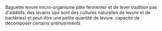 Baguette
    levure micro-organisme pâte fermenter et de lever
tradition
    pas d'additifs, des levains (qui sont des cultures naturelles de levure et de bactéries) et peut-être une petite quantité de levure. 
    capacité de décomposer certains antinutriments
